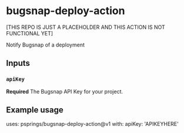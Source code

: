 # bugsnap-deploy-action

[THIS REPO IS JUST A PLACEHOLDER AND THIS ACTION IS NOT FUNCTIONAL YET]

Notify Bugsnap of a deployment

## Inputs

### `apiKey`

**Required** The Bugsnap API Key for your project.

## Example usage

uses: psprings/bugsnap-deploy-action@v1
with:
  apiKey: 'APIKEYHERE'
